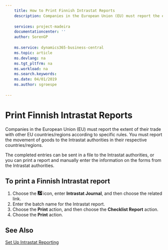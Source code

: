 ```yaml
---
    title: How to Print Finnish Intrastat Reports
    description: Companies in the European Union (EU) must report the extent of their trade with other EU countries/regions according to specific rules. You must report the movement of goods to the Intrastat authorities in their respective countries/regions.

    services: project-madeira 
    documentationcenter: ''
    author: SorenGP

    ms.service: dynamics365-business-central
    ms.topic: article
    ms.devlang: na
    ms.tgt_pltfrm: na
    ms.workload: na
    ms.search.keywords:
    ms.date: 04/01/2019
    ms.author: sgroespe

---
```

# Print Finnish Intrastat Reports
Companies in the European Union (EU) must report the extent of their trade with other EU countries/regions according to specific rules. You must report the movement of goods to the Intrastat authorities in their respective countries/regions.  

The completed entries can be sent in a file to the Intrastat authorities, or you can print a report and manually enter the information on the forms from the Intrastat authorities.  

## To print a Finnish Intrastat report  

1.  Choose the ![Search for Page or Report](../../media/ui-search/search_small.png "Search for Page or Report icon") icon, enter **Intrastat Journal**, and then choose the related link.  
2.  Enter the batch name for the Intrastat report.  
3.  Choose the **Print** action, and then choose the **Checklist Report** action.  
4.  Choose the **Print** action.  

## See Also  
 [Set Up Intrastat Reporting](../../finance-how-setup-report-intrastat.md)
